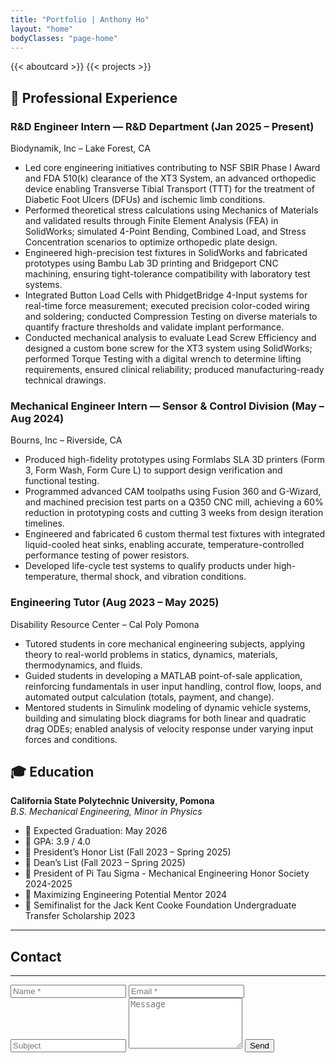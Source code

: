 ```yaml
---
title: "Portfolio | Anthony Ho"
layout: "home"
bodyClasses: "page-home"
---
```

{{< aboutcard >}}
{{< projects >}}

<section id="experience">
  <h2>💼 Professional Experience</h2>

  <article class="job">
    <h3>R&D Engineer Intern — R&D Department <span class="date">(Jan 2025 – Present)</span></h3>
    <p class="company">Biodynamik, Inc – Lake Forest, CA</p>
    <ul>
      <li>Led core engineering initiatives contributing to NSF SBIR Phase I Award and FDA 510(k) clearance of the XT3 System, an advanced orthopedic device enabling Transverse Tibial Transport (TTT) for the treatment of Diabetic Foot Ulcers (DFUs) and ischemic limb conditions.</li>
      <li>Performed theoretical stress calculations using Mechanics of Materials and validated results through Finite Element Analysis (FEA) in SolidWorks; simulated 4-Point Bending, Combined Load, and Stress Concentration scenarios to optimize orthopedic plate design.</li>
      <li>Engineered high-precision test fixtures in SolidWorks and fabricated prototypes using Bambu Lab 3D printing and Bridgeport CNC machining, ensuring tight-tolerance compatibility with laboratory test systems.</li>
      <li>Integrated Button Load Cells with PhidgetBridge 4-Input systems for real-time force measurement; executed precision color-coded wiring and soldering; conducted Compression Testing on diverse materials to quantify fracture thresholds and validate implant performance.</li>
      <li>Conducted mechanical analysis to evaluate Lead Screw Efficiency and designed a custom bone screw for the XT3 system using SolidWorks; performed Torque Testing with a digital wrench to determine lifting requirements, ensured clinical reliability; produced manufacturing-ready technical drawings.</li>
    </ul>
  </article>

  <article class="job">
    <h3>Mechanical Engineer Intern — Sensor & Control Division <span class="date">(May – Aug 2024)</span></h3>
    <p class="company">Bourns, Inc – Riverside, CA</p>
    <ul>
      <li>Produced high-fidelity prototypes using Formlabs SLA 3D printers (Form 3, Form Wash, Form Cure L) to support design verification and functional testing.</li>
      <li>Programmed advanced CAM toolpaths using Fusion 360 and G-Wizard, and machined precision test parts on a Q350 CNC mill, achieving a 60% reduction in prototyping costs and cutting 3 weeks from design iteration timelines.</li>
      <li>Engineered and fabricated 6 custom thermal test fixtures with integrated liquid-cooled heat sinks, enabling accurate, temperature-controlled performance testing of power resistors.</li>
      <li>Developed life-cycle test systems to qualify products under high-temperature, thermal shock, and vibration conditions.</li>
    </ul>
  </article>

  <article class="job">
    <h3>Engineering Tutor <span class="date">(Aug 2023 – May 2025)</span></h3>
    <p class="company">Disability Resource Center – Cal Poly Pomona</p>
    <ul>
      <li>Tutored students in core mechanical engineering subjects, applying theory to real-world problems in statics, dynamics, materials, thermodynamics, and fluids.</li>
      <li>Guided students in developing a MATLAB point-of-sale application, reinforcing fundamentals in user input handling, control flow, loops, and automated output calculation (totals, payment, and change).</li>
      <li>Mentored students in Simulink modeling of dynamic vehicle systems, building and simulating block diagrams for both linear and quadratic drag ODEs; enabled analysis of velocity response under varying input forces and conditions.</li>
    </ul>
  </article>
</section>

<section id="education" class="section-block">
  <h2>🎓 Education</h2>
  <p><strong>California State Polytechnic University, Pomona</strong><br>
  <em>B.S. Mechanical Engineering, Minor in Physics</em></p>
  <ul>
    <li>📅 Expected Graduation: May 2026</li>
    <li>🎯 GPA: 3.9 / 4.0</li>
    <li>🏅 President’s Honor List (Fall 2023 – Spring 2025)</li>
    <li>🏅 Dean’s List (Fall 2023 – Spring 2025)</li>
	  <li>🏅 President of Pi Tau Sigma - Mechanical Engineering Honor Society 2024-2025</li>
	  <li>🏅 Maximizing Engineering Potential Mentor 2024</li>
    <li>🏅 Semifinalist for the Jack Kent Cooke Foundation Undergraduate Transfer Scholarship 2023</li>
  </ul>
</section>

---

<style>
body.dark .contact-form input:not([type='submit']),
body.dark .contact-form textarea {
  color: #ffffff !important;
  background-color: #2a2a2a !important;
  border-color: #777 !important;
  caret-color: #ffffff !important;
}
</style>

<section id="contact" class="contact-section">
  <h2>Contact</h2>
  <hr>
  <form action="https://formspree.io/f/xanjgnea" method="POST" class="contact-form">
    <input type="text" name="name" placeholder="Name *" required>
    <input type="email" name="email" placeholder="Email *" required>
    <input type="text" name="subject" placeholder="Subject">
    <textarea name="message" placeholder="Message" rows="5"></textarea>
    <button type="submit">Send</button>
  </form>
</section>